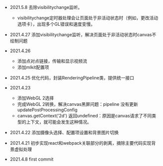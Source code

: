 
- 2021.5.8 去除visibilitychange监听。
    - visibilitychange定时器处理会让页面处于非活动状态时（例如，更改活动选项卡），出现多个GL错误和速度变慢。

- 2021.4.27 添加visibilitychange监听，解决页面处于非活动状态时canvas不绘制问题

- 2021.4.26 
    - 添加点对点链接，传输和显示视频流
    - 添加mlkit配置项

- 2021.4.25 优化代码，封装RenderingPipeline类，提供统一接口

- 2021.4.23 
    - 添加WebGL 2选择
    - 完成WebGL 2转换，解决canvas黑屏问题：pipeline 没有更新updatePostProcessingConfig
    - canvas.getContext('2d') 返回undefined：原因是canvas请求了不同类型的上下文，就可能会发生这种情况。
                                             
- 2021.4.22 添加摄像头选择、配置项设置和背景图片切换

- 2021.4.21 初步实现react和webpack关联部分的剥离，摘除主要代码实现背景虚拟处理

- 2021.4.8 first commit
